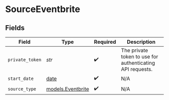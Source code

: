 # SourceEventbrite


## Fields

| Field                                                                | Type                                                                 | Required                                                             | Description                                                          |
| -------------------------------------------------------------------- | -------------------------------------------------------------------- | -------------------------------------------------------------------- | -------------------------------------------------------------------- |
| `private_token`                                                      | *str*                                                                | :heavy_check_mark:                                                   | The private token to use for authenticating API requests.            |
| `start_date`                                                         | [date](https://docs.python.org/3/library/datetime.html#date-objects) | :heavy_check_mark:                                                   | N/A                                                                  |
| `source_type`                                                        | [models.Eventbrite](../models/eventbrite.md)                         | :heavy_check_mark:                                                   | N/A                                                                  |